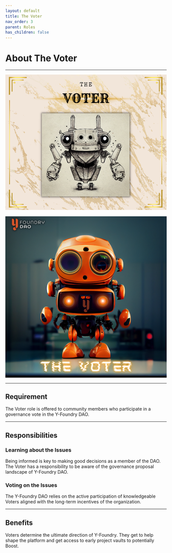 ```yaml
---
layout: default
title: The Voter
nav_order: 3
parent: Roles
has_children: false
---
```


# About The Voter

***

![Voter](/assets/images/learn/role/voter.png)
<br />
<br />
![Voter3d](/assets/images/learn/role/voter-3d.png)

***

## Requirement
The Voter role is offered to community members who participate in a governance vote in the Y-Foundry DAO.

***

## Responsibilities
### Learning about the Issues
Being informed is key to making good decisions as a member of the DAO. The Voter has a responsibility to be aware of the governance proposal landscape of Y-Foundry DAO.

### Voting on the Issues
The Y-Foundry DAO relies on the active participation of knowledgeable Voters aligned with the long-term incentives of the organization.

***

## Benefits
Voters determine the ultimate direction of Y-Foundry. They get to help shape the platform and get access to early project vaults to potentially Boost.